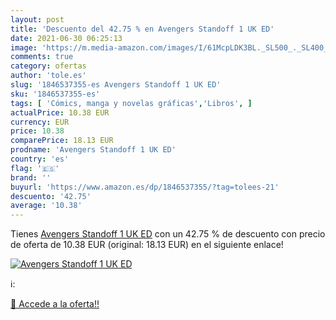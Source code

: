 ```yaml
---
layout: post
title: 'Descuento del 42.75 % en Avengers Standoff 1 UK ED'
date: 2021-06-30 06:25:13
image: 'https://m.media-amazon.com/images/I/61McpLDK3BL._SL500_._SL400_.jpg'
comments: true
category: ofertas
author: 'tole.es'
slug: '1846537355-es Avengers Standoff 1 UK ED'
sku: '1846537355-es'
tags: [ 'Cómics, manga y novelas gráficas','Libros', ]
actualPrice: 10.38 EUR
currency: EUR
price: 10.38
comparePrice: 18.13 EUR
prodname: 'Avengers Standoff 1 UK ED'
country: 'es'
flag: '🇪🇸'
brand: ''
buyurl: 'https://www.amazon.es/dp/1846537355/?tag=tolees-21'
descuento: '42.75'
average: '10.38'
---
```


Tienes [Avengers Standoff 1 UK ED](https://www.amazon.es/dp/1846537355/?tag=tolees-21) con un 42.75 % de descuento con precio de oferta de 10.38 EUR (original: 18.13 EUR) en el siguiente enlace!

[![Avengers Standoff 1 UK ED](https://m.media-amazon.com/images/I/61McpLDK3BL._SL500_._SL400_.jpg)](https://www.amazon.es/dp/1846537355/?tag=tolees-21)

ℹ️:


[🛒 Accede a la oferta!!](https://www.amazon.es/dp/1846537355/?tag=tolees-21)

